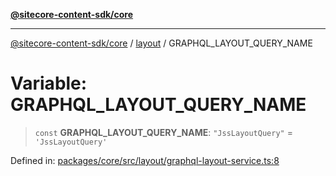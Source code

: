 [**@sitecore-content-sdk/core**](../../README.md)

***

[@sitecore-content-sdk/core](../../README.md) / [layout](../README.md) / GRAPHQL\_LAYOUT\_QUERY\_NAME

# Variable: GRAPHQL\_LAYOUT\_QUERY\_NAME

> `const` **GRAPHQL\_LAYOUT\_QUERY\_NAME**: `"JssLayoutQuery"` = `'JssLayoutQuery'`

Defined in: [packages/core/src/layout/graphql-layout-service.ts:8](https://github.com/Sitecore/xmc-jss-dev/blob/2d716c1b15bc7f650cb9eb490f393fec3b1f4809/packages/core/src/layout/graphql-layout-service.ts#L8)
